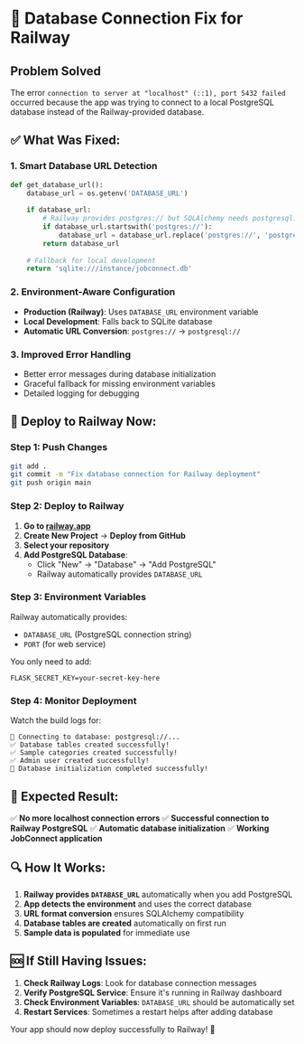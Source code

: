 # 🔧 Database Connection Fix for Railway

## Problem Solved
The error `connection to server at "localhost" (::1), port 5432 failed` occurred because the app was trying to connect to a local PostgreSQL database instead of the Railway-provided database.

## ✅ **What Was Fixed:**

### 1. **Smart Database URL Detection**
```python
def get_database_url():
    database_url = os.getenv('DATABASE_URL')
    
    if database_url:
        # Railway provides postgres:// but SQLAlchemy needs postgresql://
        if database_url.startswith('postgres://'):
            database_url = database_url.replace('postgres://', 'postgresql://', 1)
        return database_url
    
    # Fallback for local development
    return 'sqlite:///instance/jobconnect.db'
```

### 2. **Environment-Aware Configuration**
- **Production (Railway)**: Uses `DATABASE_URL` environment variable
- **Local Development**: Falls back to SQLite database
- **Automatic URL Conversion**: `postgres://` → `postgresql://`

### 3. **Improved Error Handling**
- Better error messages during database initialization
- Graceful fallback for missing environment variables
- Detailed logging for debugging

## 🚀 **Deploy to Railway Now:**

### Step 1: Push Changes
```bash
git add .
git commit -m "Fix database connection for Railway deployment"
git push origin main
```

### Step 2: Deploy to Railway
1. **Go to [railway.app](https://railway.app)**
2. **Create New Project** → **Deploy from GitHub**
3. **Select your repository**
4. **Add PostgreSQL Database**:
   - Click "New" → "Database" → "Add PostgreSQL"
   - Railway automatically provides `DATABASE_URL`

### Step 3: Environment Variables
Railway automatically provides:
- `DATABASE_URL` (PostgreSQL connection string)
- `PORT` (for web service)

You only need to add:
```env
FLASK_SECRET_KEY=your-secret-key-here
```

### Step 4: Monitor Deployment
Watch the build logs for:
```
🔗 Connecting to database: postgresql://...
✅ Database tables created successfully!
✅ Sample categories created successfully!
✅ Admin user created successfully!
🎉 Database initialization completed successfully!
```

## 🎯 **Expected Result:**

✅ **No more localhost connection errors**
✅ **Successful connection to Railway PostgreSQL**
✅ **Automatic database initialization**
✅ **Working JobConnect application**

## 🔍 **How It Works:**

1. **Railway provides `DATABASE_URL`** automatically when you add PostgreSQL
2. **App detects the environment** and uses the correct database
3. **URL format conversion** ensures SQLAlchemy compatibility
4. **Database tables are created** automatically on first run
5. **Sample data is populated** for immediate use

## 🆘 **If Still Having Issues:**

1. **Check Railway Logs**: Look for database connection messages
2. **Verify PostgreSQL Service**: Ensure it's running in Railway dashboard
3. **Check Environment Variables**: `DATABASE_URL` should be automatically set
4. **Restart Services**: Sometimes a restart helps after adding database

Your app should now deploy successfully to Railway! 🎉
